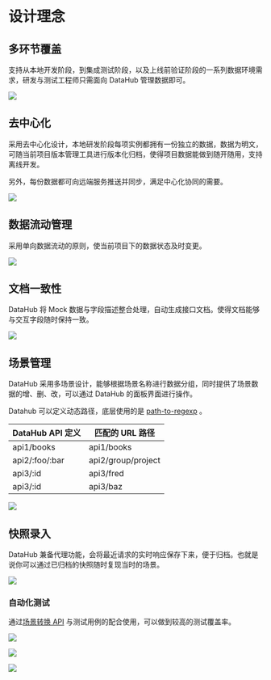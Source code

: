 # 设计理念

## 多环节覆盖

支持从本地开发阶段，到集成测试阶段，以及上线前验证阶段的一系列数据环境需求，研发与测试工程师只需面向 DataHub 管理数据即可。

![](https://cdn.nlark.com/yuque/0/2019/png/95383/1556087441429-3bfe13af-c823-45a4-b24c-eb534a0e4728.png)

## 去中心化

采用去中心化设计，本地研发阶段每项实例都拥有一份独立的数据，数据为明文，可随当前项目版本管理工具进行版本化归档，使得项目数据能做到随开随用，支持离线开发。

另外，每份数据都可向远端服务推送并同步，满足中心化协同的需要。

![](https://cdn.nlark.com/yuque/0/2019/png/95383/1556087451934-6ca4caf4-ff6b-4c2f-9879-c4839e79f2cb.png)

## 数据流动管理

采用单向数据流动的原则，使当前项目下的数据状态及时变更。

![](https://cdn.nlark.com/yuque/0/2019/png/95383/1556086912538-d27df977-e3c6-4b66-968b-bb3163150dcc.png)

## 文档一致性

DataHub 将 Mock 数据与字段描述整合处理，自动生成接口文档。使得文档能够与交互字段随时保持一致。

![](https://cdn.nlark.com/yuque/0/2019/png/95383/1556086928867-6735d9f0-49bc-452f-b477-f0dd28a6228a.png)

## 场景管理

DataHub 采用多场景设计，能够根据场景名称进行数据分组，同时提供了场景数据的增、删、改，可以通过 DataHub 的面板界面进行操作。

Datahub 可以定义动态路径，底层使用的是 [path-to-regexp](https://github.com/pillarjs/path-to-regexp) 。

| DataHub API 定义 | 匹配的 URL 路径      |
| ----             | ----                 |
| api1/books       | api1/books           |
| api2/:foo/:bar   | api2/group/project   |
| api3/:id         | api3/fred            |
| api3/:id         | api3/baz             |

![](https://cdn.nlark.com/yuque/0/2019/png/95383/1556086944659-3f800847-8cf2-41b4-a252-cc1388821a36.png)

## 快照录入

DataHub 兼备代理功能，会将最近请求的实时响应保存下来，便于归档。也就是说你可以通过已归档的快照随时复现当时的场景。

![](https://cdn.nlark.com/yuque/0/2019/png/95383/1556086955580-f1829ac9-f0be-4ff4-b8b6-899e1012274c.png)

### 自动化测试

通过[场景转换 API](https://macacajs.github.io/macaca-wd/#switchScene) 与测试用例的配合使用，可以做到较高的测试覆盖率。

![](https://cdn.nlark.com/yuque/0/2019/png/95383/1556086969521-a354d792-5399-4b48-ac4b-715a389e1b2b.png)

![](https://cdn.nlark.com/yuque/0/2019/png/95383/1556086985552-fb44ad67-2697-415a-a1ac-955d1186edef.png)

![](https://cdn.nlark.com/yuque/0/2019/png/95383/1556087001104-3da55088-824b-4ed4-a2be-97774f429561.png)
